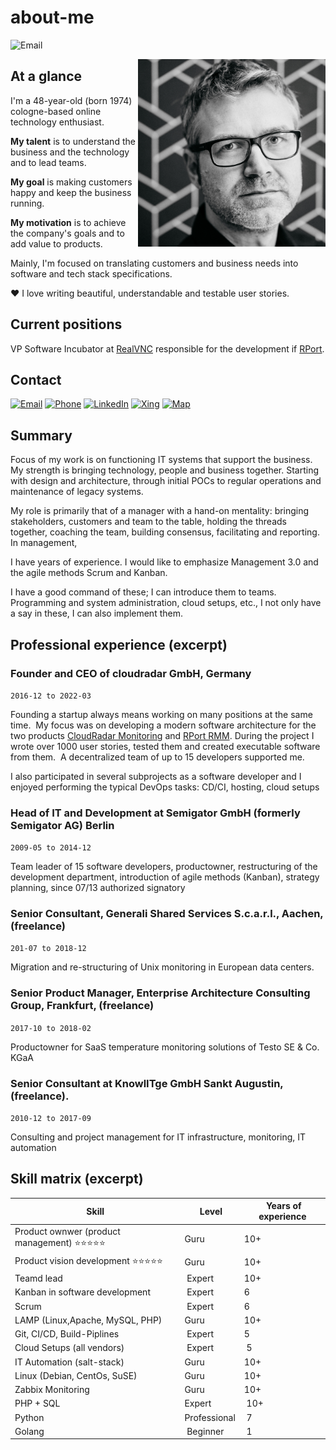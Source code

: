 # about-me
![Email](https://img.shields.io/badge/status-OPEN_TO_WORK-brightgreen) 

<img src="./assets/me.jpg" width="300" align="right">

## At a glance

I'm a 48-year-old (born 1974) cologne-based online technology enthusiast.

**My talent** is to understand the business and the technology and to lead teams.

**My goal** is making customers happy and keep the business running.

**My motivation** is to achieve the company's goals and to add value to products.

Mainly, I'm focused on translating customers and business needs into software and tech stack specifications.

❤️ I love writing beautiful, understandable and testable user stories.

## Current positions

VP Software Incubator at [RealVNC](https://realvnc.com) responsible for the development if [RPort](https://rport.io).

## Contact
[![Email](https://img.shields.io/badge/Email-write_me-orange?logo=Minutemailer)](mailto:tk@system42.io) 
[![Phone](https://img.shields.io/badge/iPhone-call_me-yellow?logo=apple)](tel:+49-175-6598509) 
[![LinkedIn](https://img.shields.io/badge/LinkedIn-visit_me-blue?logo=linkedin)](https://www.linkedin.com/in/thorsten-kramm-92306b128/) 
[![Xing](https://img.shields.io/badge/Xing-visit_me-green?logo=xing)](https://www.xing.com/profile/Thorsten_Kramm2)
[![Map](https://img.shields.io/badge/Location-come_by-red?logo=Google%20Maps)](https://goo.gl/maps/pRCXN4auMScoFNRE7)

## Summary

Focus of my work is on functioning IT systems that support the business.
My strength is bringing technology, people and business together.
Starting with design and architecture, through initial POCs to regular operations and maintenance of legacy systems.

My role is primarily that of a manager with a hand-on mentality: bringing stakeholders, customers and team to the table, holding the threads together, coaching the team, building consensus, facilitating and reporting. In management, 

I have years of experience. I would like to emphasize Management 3.0 and the agile methods Scrum and Kanban.


I have a good command of these; I can introduce them to teams.
Programming and system administration, cloud setups, etc., I not only have a say in these, I can also implement them.

## Professional experience (excerpt)

### Founder and CEO of cloudradar GmbH, Germany
`2016-12 to 2022-03`

Founding a startup always means working on many positions at the same time. 
My focus was on developing a modern software architecture for the two products [CloudRadar Monitoring](https://www.cloudradar.io) and [RPort RMM](https://rport.io).
During the project I wrote over 1000 user stories, tested them and created executable software from them. 
A decentralized team of up to 15 developers supported me. 

I also participated in several subprojects as a software developer and I enjoyed performing the typical DevOps tasks: CD/CI, hosting, cloud setups



### Head of IT and Development at Semigator GmbH (formerly Semigator AG) Berlin
`2009-05 to 2014-12`

Team leader of 15 software developers, productowner, restructuring of the development department, introduction of agile methods (Kanban), strategy planning, since 07/13 authorized signatory

### Senior Consultant, Generali Shared Services S.c.a.r.l., Aachen, (freelance)
`201-07 to 2018-12`

Migration and re-structuring of Unix monitoring in European data centers.

### Senior Product Manager, Enterprise Architecture Consulting Group, Frankfurt,  (freelance)
`2017-10 to 2018-02`

Productowner for SaaS temperature monitoring solutions of Testo SE & Co. KGaA

### Senior Consultant at KnowlITge GmbH Sankt Augustin, (freelance).
`2010-12 to 2017-09`

Consulting and project management for IT infrastructure, monitoring, IT automation

## Skill matrix (excerpt)

Skill | Level | Years of experience
--- | --- | ---
Product ownwer (product management) ⭐⭐⭐⭐⭐| Guru| 10+ 
Product vision development ⭐⭐⭐⭐⭐| Guru| 10+ 
Teamd lead | Expert | 10+
Kanban in software development | Expert | 6
Scrum |  Expert| 6 
LAMP (Linux,Apache, MySQL, PHP)| Guru | 10+
Git, CI/CD, Build-Piplines|  Expert | 5
Cloud Setups (all vendors)|  Expert | 5
IT Automation (salt-stack)| Guru | 10+
Linux (Debian, CentOs, SuSE)| Guru | 10+
Zabbix Monitoring| Guru | 10+
PHP + SQL | Expert | 10+
Python | Professional | 7
Golang | Beginner | 1
